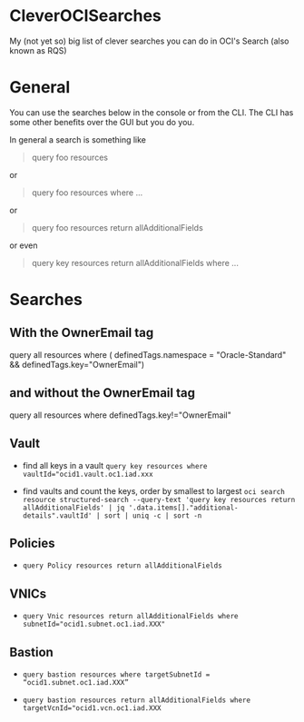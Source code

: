 # CleverOCISearches
My (not yet so) big list of clever searches you can do in OCI's Search (also known as RQS)

# General

You can use the searches below in the console or from the CLI. The CLI has some other benefits over the GUI but you do you.

In general a search is something like

> query foo resources

or

> query foo resources where ...

or

> query foo resources return allAdditionalFields

or even

> query key resources return allAdditionalFields where ...

# Searches

## With the OwnerEmail tag

query all resources where ( definedTags.namespace = "Oracle-Standard" && definedTags.key="OwnerEmail")

## and without the OwnerEmail tag

query all resources where definedTags.key!="OwnerEmail"

## Vault

* find all keys in a vault 
  `query key resources where vaultId="ocid1.vault.oc1.iad.xxx`

* find vaults and count the keys, order by smallest to largest
`oci search resource structured-search --query-text 'query key resources return allAdditionalFields' | jq '.data.items[]."additional-details".vaultId' | sort | uniq -c | sort -n`

## Policies

* `query Policy resources return allAdditionalFields`

## VNICs

* `query Vnic resources return allAdditionalFields where subnetId="ocid1.subnet.oc1.iad.XXX"`


## Bastion

* `query bastion resources where targetSubnetId = “ocid1.subnet.oc1.iad.XXX”`

* `query bastion resources return allAdditionalFields where targetVcnId="ocid1.vcn.oc1.iad.XXX`


